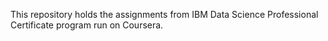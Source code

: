 This repository holds the assignments from IBM Data Science Professional Certificate program run on Coursera. 
